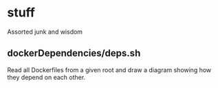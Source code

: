 # stuff
Assorted junk and wisdom

## dockerDependencies/deps.sh
Read all Dockerfiles from a given root and draw a diagram 
showing how they depend on each other.
